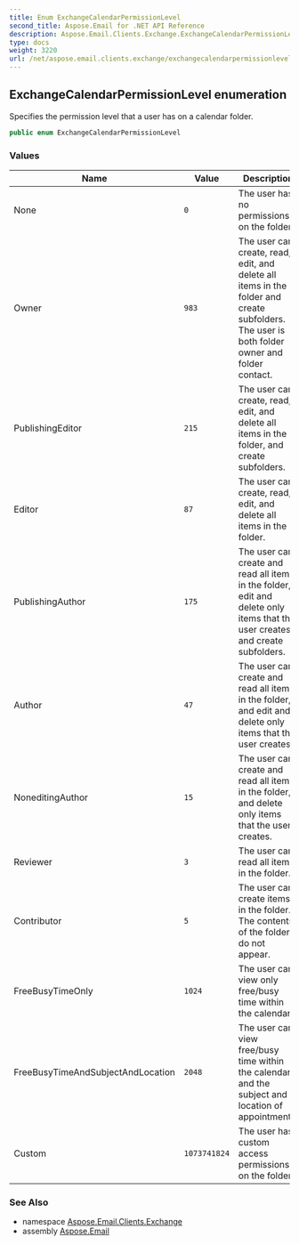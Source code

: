 ```yaml
---
title: Enum ExchangeCalendarPermissionLevel
second_title: Aspose.Email for .NET API Reference
description: Aspose.Email.Clients.Exchange.ExchangeCalendarPermissionLevel enum. Specifies the permission level that a user has on a calendar folder
type: docs
weight: 3220
url: /net/aspose.email.clients.exchange/exchangecalendarpermissionlevel/
---
```

## ExchangeCalendarPermissionLevel enumeration

Specifies the permission level that a user has on a calendar folder.

```csharp
public enum ExchangeCalendarPermissionLevel
```

### Values

| Name | Value | Description |
| --- | --- | --- |
| None | `0` | The user has no permissions on the folder. |
| Owner | `983` | The user can create, read, edit, and delete all items in the folder and create subfolders. The user is both folder owner and folder contact. |
| PublishingEditor | `215` | The user can create, read, edit, and delete all items in the folder, and create subfolders. |
| Editor | `87` | The user can create, read, edit, and delete all items in the folder. |
| PublishingAuthor | `175` | The user can create and read all items in the folder, edit and delete only items that the user creates, and create subfolders. |
| Author | `47` | The user can create and read all items in the folder, and edit and delete only items that the user creates. |
| NoneditingAuthor | `15` | The user can create and read all items in the folder, and delete only items that the user creates. |
| Reviewer | `3` | The user can read all items in the folder. |
| Contributor | `5` | The user can create items in the folder. The contents of the folder do not appear. |
| FreeBusyTimeOnly | `1024` | The user can view only free/busy time within the calendar. |
| FreeBusyTimeAndSubjectAndLocation | `2048` | The user can view free/busy time within the calendar and the subject and location of appointments. |
| Custom | `1073741824` | The user has custom access permissions on the folder. |

### See Also

* namespace [Aspose.Email.Clients.Exchange](../../aspose.email.clients.exchange/)
* assembly [Aspose.Email](../../)


